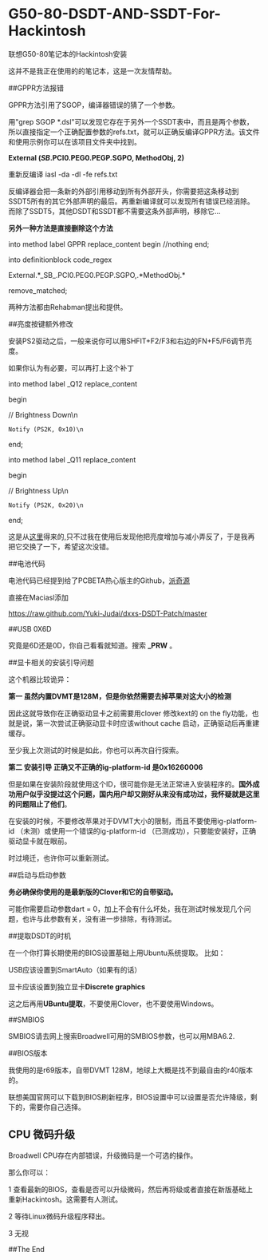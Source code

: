 # G50-80-DSDT-AND-SSDT-For-Hackintosh
联想G50-80笔记本的Hackintosh安装 

这并不是我正在使用的的笔记本，这是一次友情帮助。

##GPPR方法报错


GPPR方法引用了SGOP，编译器错误的猜了一个参数。

用"grep SGOP *.dsl"可以发现它存在于另外一个SSDT表中，而且是两个参数，所以直接指定一个正确配置参数的refs.txt，就可以正确反编译GPPR方法。该文件和使用示例你可以在该项目文件夹中找到。


**External (_SB_.PCI0.PEG0.PEGP.SGPO, MethodObj, 2)**

重新反编译
iasl -da -dl -fe refs.txt


反编译器会把一条新的外部引用移动到所有外部开头，你需要把这条移动到SSDT5所有的其它外部声明的最后。再重新编译就可以发现所有错误已经消除。而除了SSDT5，其他DSDT和SSDT都不需要这条外部声明，移除它...



**另外一种方法是直接删除这个方法**


into method label GPPR replace_content begin //nothing end;

into definitionblock code_regex

External.\*\_SB_\.PCI0\.PEG0\.PEGP\.SGPO,.\*MethodObj.* 

remove_matched;

两种方法都由Rehabman提出和提供。

##亮度按键额外修改

安装PS2驱动之后，一般来说你可以用SHFIT+F2/F3和右边的FN+F5/F6调节亮度。

如果你认为有必要，可以再打上这个补丁



into method label _Q12 replace_content

begin

// Brightness Down\n

    Notify (PS2K, 0x10)\n
    
end;

into method label _Q11 replace_content

begin

// Brightness Up\n

    Notify (PS2K, 0x20)\n
    
end;

这是从[这里](http://www.tonymacx86.com/el-capitan-laptop-guides/171080-guide-lenovo-g50-80-el-capitan.html)得来的,只不过我在使用后发现他把亮度增加与减小弄反了，于是我再把它交换了一下，希望这次没错。

##电池代码

电池代码已经提到给了PCBETA热心版主的Github，[派奇源](https://github.com/Yuki-Judai/dxxs-DSDT-Patch)

直接在Maciasl添加

https://raw.github.com/Yuki-Judai/dxxs-DSDT-Patch/master

##USB  0X6D 

究竟是6D还是0D，你自己看看就知道。搜索 **_PRW** 。


##显卡相关的安装引导问题

这个机器比较诡异：

**第一 虽然内置DVMT是128M，但是你依然需要去掉苹果对这大小的检测**


因此这就导致你在正确驱动显卡之前需要用clover 修改kext的 on the fly功能，也就是说，第一次尝试正确驱动显卡时应该without cache 启动，正确驱动后再重建缓存。

至少我上次测试的时候是如此，你也可以再次自行探索。


**第二 安装引导  正确又不正确的ig-platform-id 是0x16260006**


但是如果在安装阶段就使用这个ID，很可能你是无法正常进入安装程序的。**国外成功用户似乎没提过这个问题，国内用户却又刚好从来没有成功过，我怀疑就是这里的问题阻止了他们**。


在安装的时候，不要修改苹果对于DVMT大小的限制，而且不要使用ig-platform-id （未测）或使用一个错误的ig-platform-id （已测成功），只要能安装好，正确驱动显卡就在眼前。

时过境迁，也许你可以重新测试。



##启动与启动参数


**务必确保你使用的是最新版的Clover和它的自带驱动。**


可能你需要启动参数dart = 0，加上不会有什么坏处，我在测试时候发现几个问题，也许与此参数有关，没有进一步排除，有待测试。


##提取DSDT的时机



在一个你打算长期使用的BIOS设置基础上用Ubuntu系统提取。
比如：

USB应该设置到SmartAuto（如果有的话）

显卡应该设置到独立显卡**Discrete graphics**

这之后再用**UBuntu提取**，不要使用Clover，也不要使用Windows。



##SMBIOS
 

SMBIOS请去网上搜索Broadwell可用的SMBIOS参数，也可以用MBA6.2.

##BIOS版本

我使用的是r69版本，自带DVMT 128M，地球上大概是找不到最自由的r40版本的。

联想美国官网可以下载到BIOS刷新程序，BIOS设置中可以设置是否允许降级，剩下的，需要你自己选择。

## CPU 微码升级

Broadwell CPU存在内部错误，升级微码是一个可选的操作。

那么你可以：

1 查看最新的BIOS，查看是否可以升级微码，然后再将级或者直接在新版基础上重新Hackintosh。这需要有人测试。

2 等待Linux微码升级程序释出。

3 无视


##The End



